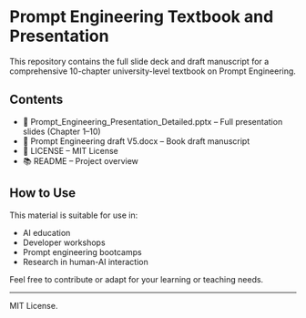 # Prompt Engineering Textbook and Presentation

This repository contains the full slide deck and draft manuscript for a comprehensive 10-chapter university-level textbook on Prompt Engineering.

## Contents
- 📘 Prompt_Engineering_Presentation_Detailed.pptx – Full presentation slides (Chapter 1–10)
- 📝 Prompt Engineering draft V5.docx – Book draft manuscript
- 📄 LICENSE – MIT License
- 📚 README – Project overview

## How to Use
This material is suitable for use in:
- AI education
- Developer workshops
- Prompt engineering bootcamps
- Research in human-AI interaction

Feel free to contribute or adapt for your learning or teaching needs.

---

MIT License.

